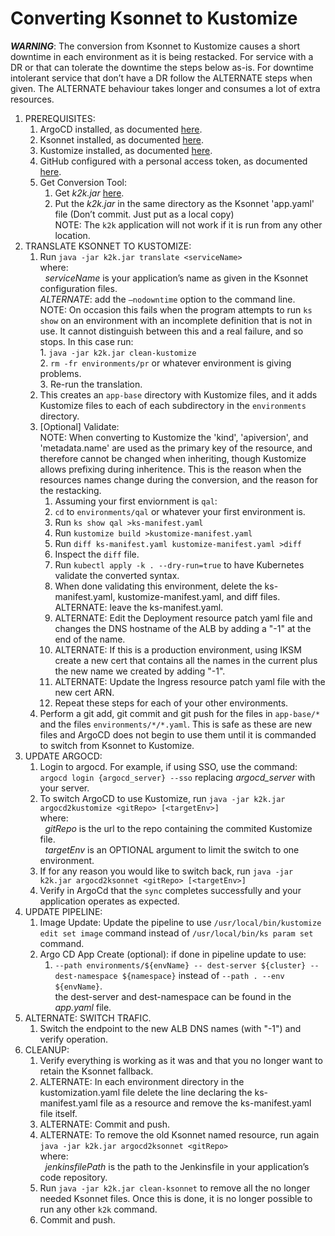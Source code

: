 # Converting Ksonnet to Kustomize

**_WARNING_**: The conversion from Ksonnet to Kustomize causes a short downtime in each environment as it is being restacked. 
For service with a DR or that can tolerate the downtime the steps below as-is. 
For downtime intolerant service that don’t have a DR follow the ALTERNATE steps when given.
The ALTERNATE behaviour takes longer and consumes a lot of extra resources.

1. PREREQUISITES: 
	1. ArgoCD installed, as documented [here](https://argoproj.github.io/argo-cd/getting_started/#2-download-argo-cd-cli).
	1. Ksonnet installed, as documented [here](https://ksonnet.io/get-started/).
	1. Kustomize installed, as documented [here](https://github.com/kubernetes-sigs/kustomize/blob/master/docs/INSTALL.md).
	1. GitHub configured with a personal access token, as documented [here](https://help.github.com/en/articles/creating-a-personal-access-token-for-the-command-line).
	1. Get Conversion Tool:
		1. Get _k2k.jar_ [here](https://github.com/argoproj-labs/ksonnet2kustomize/releases).
		1. Put the _k2k.jar_ in the same directory as the Ksonnet 'app.yaml' file (Don’t commit. Just put as a local copy)
		<BR>NOTE: The ```k2k``` application will not work if it is run from any other location.
1. TRANSLATE KSONNET TO KUSTOMIZE: 
	1. Run ```java -jar k2k.jar translate <serviceName>```
		<br>where:
		<br>&nbsp;&nbsp;_serviceName_ is your application’s name as given in the Ksonnet configuration files.
		<br>_ALTERNATE_: add the ```–nodowntime``` option to the command line.
		<br>NOTE: On occasion this fails when the program attempts to run ```ks show``` on an environment with an incomplete definition that is not in use.
		It cannot distinguish between this and a real failure, and so stops. In this case run:
			<br>1. ```java -jar k2k.jar clean-kustomize```
			<br>2. ```rm -fr environments/pr``` or whatever environment is giving problems.
			<br>3. Re-run the translation.
	1. This creates an ```app-base``` directory with Kustomize files, and it adds Kustomize files to each of each subdirectory in the ```environments``` directory.
	1. [Optional] Validate:
		<br>NOTE: When converting to Kustomize the 'kind', 'apiversion', and 'metadata.name' are used as the primary key of the resource, and therefore cannot be changed when inheriting, though Kustomize allows prefixing during inheritence. This is the reason when the resources names change during the conversion, and the reason for the restacking.
		1. Assuming your first enviornment is ```qal```:
		1. ```cd``` to ```environments/qal``` or whatever your first environment is.
		1. Run ```ks show qal >ks-manifest.yaml```
		1. Run ```kustomize build >kustomize-manifest.yaml```
		1. Run ```diff ks-manifest.yaml kustomize-manifest.yaml >diff```
		1. Inspect the ```diff``` file.
		1. Run ```kubectl apply -k . --dry-run=true``` to have Kubernetes validate the converted syntax.
		1. When done validating this environment, delete the ks-manifest.yaml, kustomize-manifest.yaml, and diff files. 
		<br>ALTERNATE: leave the ks-manifest.yaml.
		1. ALTERNATE: Edit the Deployment resource patch yaml file and changes the DNS hostname of the ALB by adding a "-1" at the end of the name.
		1. ALTERNATE: If this is a production environment, using IKSM create a new cert that contains all the names in the current plus the new name we created by adding "-1".
		1. ALTERNATE: Update the Ingress resource patch yaml file with the new cert ARN.
		1. Repeat these steps for each of your other environments.
	1. Perform a git add, git commit and git push for the files in ```app-base/*``` and the files ```environments/*/*.yaml```.
	This is safe as these are new files and ArgoCD does not begin to use them until it is commanded to switch from Ksonnet to Kustomize.
1. UPDATE ARGOCD:
	1. Login to argocd. For example, if using SSO, use the command: ```argocd login {argocd_server} --sso``` replacing _argocd_server_ with your server.
	1. To switch ArgoCD to use Kustomize, run ```java -jar k2k.jar argocd2kustomize <gitRepo> [<targetEnv>]```
	<br>where:
	<br>&nbsp;&nbsp;_gitRepo_ is the url to the repo containing the commited Kustomize file.
	<br>&nbsp;&nbsp;_targetEnv_ is an OPTIONAL argument to limit the switch to one environment.
	2. If for any reason you would like to switch back, run ```java -jar k2k.jar argocd2ksonnet <gitRepo> [<targetEnv>]```
	3. Verify in ArgoCd that the ```sync``` completes successfully and your application operates as expected.
1.	UPDATE PIPELINE:
	1. Image Update: Update the pipeline to use ```/usr/local/bin/kustomize edit set image``` command instead of ```/usr/local/bin/ks param set``` command. 
	1. Argo CD App Create (optional): if done in pipeline update to use:
		1. ```--path environments/${envName} -- dest-server ${cluster} --dest-namespace ${namespace}``` instead of
		```--path . --env ${envName}```.
		<br>the dest-server and dest-namespace can be found in the _app.yaml_ file. 
1.	ALTERNATE: SWITCH TRAFIC.
	1. Switch the endpoint to the new ALB DNS names (with "-1") and verify operation.
1.	CLEANUP:
	1. Verify everything is working as it was and that you no longer want to retain the Ksonnet fallback.
	1. ALTERNATE: In each environment directory in the kustomization.yaml file delete the line declaring the ks-manifest.yaml file as a resource and remove the ks-manifest.yaml file itself. 
	1. ALTERNATE: Commit and push.
	1. ALTERNATE: To remove the old Ksonnet named resource, run again ```java -jar k2k.jar argocd2ksonnet <gitRepo>```
	<br>where:
	<br>&nbsp;&nbsp;_jenkinsfilePath_ is the path to the Jenkinsfile in your application’s code repository.
	2. Run ```java -jar k2k.jar clean-ksonnet``` to remove all the no longer needed Ksonnet files. Once this is done, it is no longer possible to run any other ```k2k``` command.
	3. Commit and push.

















